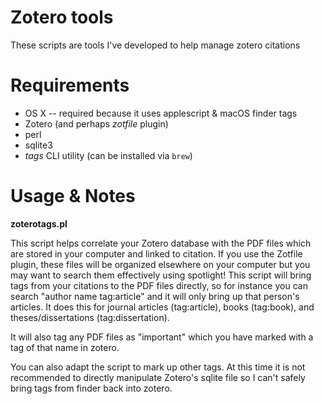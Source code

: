 # Zotero tools

These scripts are tools I've developed to help manage zotero citations

# Requirements

 - OS X -- required because it uses applescript & macOS finder tags
 - Zotero (and perhaps *zotfile* plugin)
 - perl
 - sqlite3
 - *tags* CLI utility (can be installed via `brew`)

# Usage & Notes

**zoterotags.pl**

This script helps correlate your Zotero database with the PDF files which are stored in your computer and linked to citation. If you use the Zotfile plugin, these files will be organized elsewhere on your computer but you may want to search them effectively using spotlight! This script will bring tags from your citations to the PDF files directly, so for instance you can search "author name tag:article" and it will only bring up that person's articles. It does this for journal articles (tag:article), books (tag:book), and theses/dissertations (tag:dissertation).

It will also tag any PDF files as "important" which you have marked with a tag of that name in zotero.

You can also adapt the script to mark up other tags. At this time it is not recommended to directly manipulate Zotero's sqlite file so I can't safely bring tags from finder back into zotero.